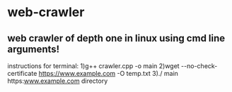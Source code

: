 # web-crawler
## web crawler of depth one in linux using cmd line arguments!


instructions for terminal:
1)g++ crawler.cpp -o main
2)wget --no-check-certificate https://www.example.com -O temp.txt
3)./ main https:www.example.com directory 
